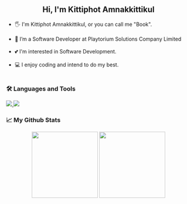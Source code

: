 <h2 align="center"> Hi, I'm Kittiphot Amnakkittikul </h2>

<ul>
<li>🖐 I'm Kittiphot Amnakkittikul, or you can call me "Book". </li><br>
<li>🌱 I’m a Software Developer at Playtorium Solutions Company Limited </li><br>
<li>💕 I'm interested in Software Development. </li><br>
<li>💻 I enjoy coding and intend to do my best.</li><br>
</ul> 

<h3> 🛠️ Languages and Tools </h3>
<p>
  <a href="https://skillicons.dev">
    <img src="https://skillicons.dev/icons?i=python,c,cpp,cs,html,css,javascript,dart" />
  </a>
    <a href="https://skillicons.dev">
    <img src="https://skillicons.dev/icons?i=flutter,vue,react,dotnet,mysql,git,github,gitlab" />
  </a>
</p>

<h3> 📈 My Github Stats </h3>
<p align="center">
<img height="180em" src="https://github-readme-stats-git-masterrstaa-rickstaa.vercel.app/api?username=Bookkub&&show_icons=true&theme=react" align = "center"/>
<img height="180em" src="https://github-readme-stats-git-masterrstaa-rickstaa.vercel.app/api/top-langs?username=Bookkub&theme=react&show_icons=true&locale=en&layout=compact" align = "center"/>
</p>



<!--
**Bookkub/Bookkub** is a ✨ _special_ ✨ repository because its `README.md` (this file) appears on your GitHub profile.

Here are some ideas to get you started:
wow
- 🔭 I’m currently working on ...
- 🌱 I’m currently learning ...
- 👯 I’m looking to collaborate on ...
- 🤔 I’m looking for help with ...
- 💬 Ask me about ...
- 📫 How to reach me: ...
- 😄 Pronouns: ...
- ⚡ Fun fact: ...
-->
